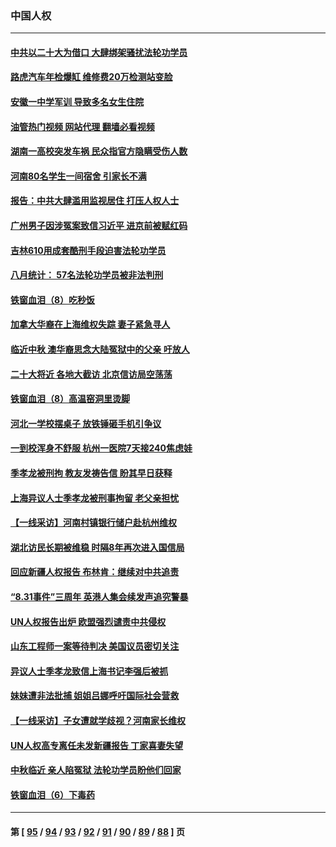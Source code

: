 ### 中国人权
---
#### [中共以二十大为借口 大肆绑架骚扰法轮功学员](../../pages/ncid278/n13819570.md?09090045) 
#### [路虎汽车年检爆缸 维修费20万检测站变脸](../../pages/ncid278/n13819981.md?09090045) 
#### [安徽一中学军训 导致多名女生住院](../../pages/ncid278/n13819752.md?09090045) 
#### [油管热门视频 网站代理 翻墙必看视频](http://209.222.30.114:81/youtube.html?09090045)
#### [湖南一高校突发车祸 民众指官方隐瞒受伤人数](../../pages/ncid278/n13819708.md?09090045) 
#### [河南80名学生一间宿舍 引家长不满](../../pages/ncid278/n13819206.md?09090045) 
#### [报告：中共大肆滥用监视居住 打压人权人士](../../pages/ncid278/n13818714.md?09090045) 
#### [广州男子因涉冤案致信习近平 进京前被赋红码](../../pages/ncid278/n13818724.md?09090045) 
#### [吉林610用成套酷刑手段迫害法轮功学员](../../pages/ncid278/n13814775.md?09090045) 
#### [八月统计： 57名法轮功学员被非法判刑](../../pages/ncid278/n13817356.md?09090045) 
#### [铁窗血泪（8）吃秒饭](../../pages/ncid278/n13813761.md?09090045) 
#### [加拿大华裔在上海维权失踪 妻子紧急寻人](../../pages/ncid278/n13817708.md?09090045) 
#### [临近中秋 澳华裔思念大陆冤狱中的父亲 吁放人](../../pages/ncid278/n13816551.md?09090045) 
#### [二十大将近 各地大截访 北京信访局空荡荡](../../pages/ncid278/n13816761.md?09090045) 
#### [铁窗血泪（8）高温窑洞里烫脚](../../pages/ncid278/n13816073.md?09090045) 
#### [河北一学校摆桌子 放铁锤砸手机引争议](../../pages/ncid278/n13816760.md?09090045) 
#### [一到校浑身不舒服 杭州一医院7天接240焦虑娃](../../pages/ncid278/n13816743.md?09090045) 
#### [季孝龙被刑拘 教友发祷告信 盼其早日获释](../../pages/ncid278/n13816586.md?09090045) 
#### [上海异议人士季孝龙被刑事拘留 老父亲担忧](../../pages/ncid278/n13816449.md?09090045) 
#### [【一线采访】河南村镇银行储户赴杭州维权](../../pages/ncid278/n13816151.md?09090045) 
#### [湖北访民长期被维稳 时隔8年再次进入国信局](../../pages/ncid278/n13816084.md?09090045) 
#### [回应新疆人权报告 布林肯：继续对中共追责](../../pages/ncid278/n13815660.md?09090045) 
#### [“8.31事件”三周年 英港人集会续发声追究警暴](../../pages/ncid278/n13815643.md?09090045) 
#### [UN人权报告出炉 欧盟强烈谴责中共侵权](../../pages/ncid278/n13815391.md?09090045) 
#### [山东工程师一案等待判决 美国议员密切关注](../../pages/ncid278/n13815065.md?09090045) 
#### [异议人士季孝龙致信上海书记李强后被抓](../../pages/ncid278/n13815171.md?09090045) 
#### [妹妹遭非法批捕 姐姐吕娜呼吁国际社会营救](../../pages/ncid278/n13814832.md?09090045) 
#### [【一线采访】子女遭就学歧视？河南家长维权](../../pages/ncid278/n13814638.md?09090045) 
#### [UN人权高专离任未发新疆报告 丁家喜妻失望](../../pages/ncid278/n13814673.md?09090045) 
#### [中秋临近 亲人陷冤狱 法轮功学员盼他们回家](../../pages/ncid278/n13814674.md?09090045) 
#### [铁窗血泪（6）下毒药](../../pages/ncid278/n13793192.md?09090045) 

---
#### 第 [ [95](./95.md?09090045) / [94](./94.md?09090045) / [93](./93.md?09090045) / [92](./92.md?09090045) / [91](./91.md?09090045) / [90](./90.md?09090045) / [89](./89.md?09090045) / [88](./88.md?09090045) ] 页

